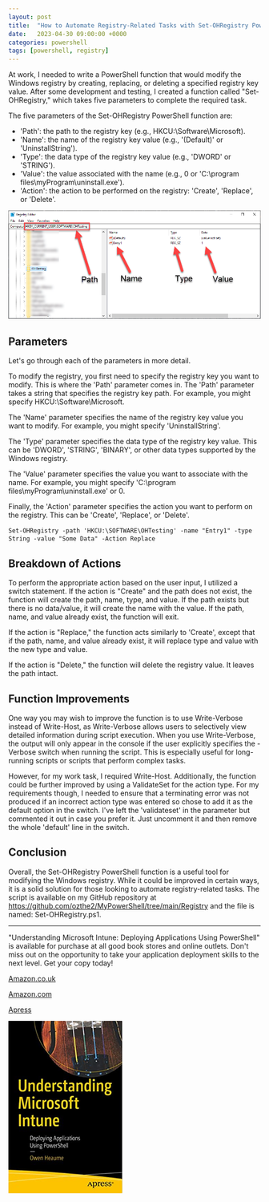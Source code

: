 ```yaml
---
layout: post
title:  "How to Automate Registry-Related Tasks with Set-OHRegistry PowerShell Function"
date:   2023-04-30 09:00:00 +0000
categories: powershell
tags: [powershell, registry]
---
```


At work, I needed to write a PowerShell function that would modify the Windows registry by creating, replacing, or deleting a specified registry key value. After some development and testing, I created a function called "Set-OHRegistry," which takes five parameters to complete the required task.

The five parameters of the Set-OHRegistry PowerShell function are:

- 'Path': the path to the registry key (e.g., HKCU:\Software\Microsoft).
- 'Name': the name of the registry key value (e.g., '(Default)' or 'UninstallString').
- 'Type': the data type of the registry key value (e.g., 'DWORD' or 'STRING').
- 'Value': the value associated with the name (e.g., 0 or 'C:\program files\myProgram\uninstall.exe').
- 'Action': the action to be performed on the registry: 'Create', 'Replace', or 'Delete'.

![](/assets/images/modifyreg.png)

## Parameters

Let's go through each of the parameters in more detail.

To modify the registry, you first need to specify the registry key you want to modify. This is where the 'Path' parameter comes in. The 'Path' parameter takes a string that specifies the registry key path. For example, you might specify HKCU:\Software\Microsoft.

The 'Name' parameter specifies the name of the registry key value you want to modify. For example, you might specify 'UninstallString'.

The 'Type' parameter specifies the data type of the registry key value. This can be 'DWORD', 'STRING', 'BINARY', or other data types supported by the Windows registry.

The 'Value' parameter specifies the value you want to associate with the name. For example, you might specify 'C:\program files\myProgram\uninstall.exe' or 0.

Finally, the 'Action' parameter specifies the action you want to perform on the registry. This can be 'Create', 'Replace', or 'Delete'.

```
Set-OHRegistry -path 'HKCU:\SOFTWARE\OHTesting' -name "Entry1" -type String -value "Some Data" -Action Replace
```
## Breakdown of Actions

To perform the appropriate action based on the user input, I utilized a switch statement. If the action is "Create" and the path does not exist, the function will create the path, name, type, and value. If the path exists but there is no data/value, it will create the name with the value. If the path, name, and value already exist, the function will exit.

If the action is "Replace," the function acts similarly to 'Create', except that if the path, name, and value already exist, it will replace type and value with the new type and value.

If the action is "Delete," the function will delete the registry value. It leaves the path intact.

## Function Improvements

One way you may wish to improve the function is to use Write-Verbose instead of Write-Host, as Write-Verbose allows users to selectively view detailed information during script execution. When you use Write-Verbose, the output will only appear in the console if the user explicitly specifies the -Verbose switch when running the script. This is especially useful for long-running scripts or scripts that perform complex tasks.

However, for my work task, I required Write-Host. Additionally, the function could be further improved by using a ValidateSet for the action type. For my requirements though, I needed to ensure that a terminating error was not produced if an incorrect action type was entered so chose to add it as the default option in the switch.  I've left the 'validateset' in the parameter but commented it out in case you prefer it.  Just uncomment it and then remove the whole 'default' line in the switch.

## Conclusion

Overall, the Set-OHRegistry PowerShell function is a useful tool for modifying the Windows registry. While it could be improved in certain ways, it is a solid solution for those looking to automate registry-related tasks. The script is available on my GitHub repository at https://github.com/ozthe2/MyPowerShell/tree/main/Registry and the file is named: Set-OHRegistry.ps1.

---


"Understanding Microsoft Intune: Deploying Applications Using PowerShell" is available for purchase at all good book stores and online outlets. Don't miss out on the opportunity to take your application deployment skills to the next level. Get your copy today!

[Amazon.co.uk](https://www.amazon.co.uk/Understanding-Microsoft-Intune-Applications-PowerShell/dp/1484288491/ref=asc_df_1484288491/?tag=googshopuk-21&linkCode=df0&hvadid=606535180727&hvpos=&hvnetw=g&hvrand=12156935864725452536&hvpone=&hvptwo=&hvqmt=&hvdev=c&hvdvcmdl=&hvlocint=&hvlocphy=9045778&hvtargid=pla-1897625803371&psc=1&th=1&psc=1)

[Amazon.com](https://www.amazon.com/Understanding-Microsoft-Intune-Applications-PowerShell/dp/1484288491/ref=sr_1_1?crid=2K98Q1E7TIKLJ&keywords=understanding+intune&qid=1682103272&sprefix=understanding+intune%2Caps%2C157&sr=8-1)

[Apress](https://link.springer.com/book/10.1007/978-1-4842-8850-4?source=shoppingads&locale=en-gb&gclid=CjwKCAjw6IiiBhAOEiwALNqncSKm2i93L3ZU_g23RICE6TxylXFk6HPq6YS6HLgsqr_vtCFbzQJMORoCFXUQAvD_BwE)


![](/assets/images/Apress_Intune.png)